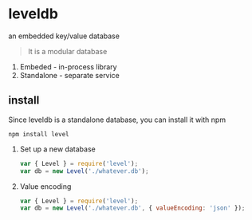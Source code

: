 # leveldb

an embedded key/value database

> It is a modular database

1. Embeded - in-process library
1. Standalone - separate service

## install

Since leveldb is a standalone database, you can install it with npm

```
npm install level
```

1. Set up a new database

   ```js
   var { Level } = require('level');
   var db = new Level('./whatever.db');
   ```

1. Value encoding
   ```js
   var { Level } = require('level');
   var db = new Level('./whatever.db', { valueEncoding: 'json' });
   ```
